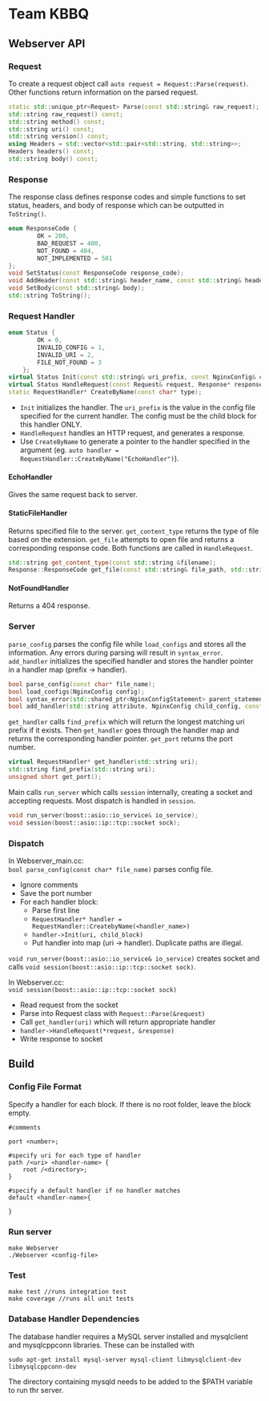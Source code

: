 # Team KBBQ

## Webserver API

### Request

To create a request object call `auto request = Request::Parse(request)`. Other functions return information on the parsed request.

```cpp
static std::unique_ptr<Request> Parse(const std::string& raw_request);
std::string raw_request() const;
std::string method() const;
std::string uri() const;
std::string version() const;
using Headers = std::vector<std::pair<std::string, std::string>>;
Headers headers() const;
std::string body() const;
```
### Response
The response class defines response codes and simple functions to set status, headers, and body of response which can be outputted in `ToString()`.
```cpp
enum ResponseCode {
        OK = 200,
        BAD_REQUEST = 400,
        NOT_FOUND = 404,
        NOT_IMPLEMENTED = 501
};
void SetStatus(const ResponseCode response_code);
void AddHeader(const std::string& header_name, const std::string& header_value);
void SetBody(const std::string& body);
std::string ToString();
```
### Request Handler
```cpp
enum Status {
        OK = 0,
        INVALID_CONFIG = 1,
        INVALID_URI = 2,
        FILE_NOT_FOUND = 3
    };
virtual Status Init(const std::string& uri_prefix, const NginxConfig& config) = 0;
virtual Status HandleRequest(const Request& request, Response* response) = 0;
static RequestHandler* CreateByName(const char* type);
```
* `Init` initializes the handler. The `uri_prefix` is the value in the config file specified for the current handler. The config must be the child block for this handler ONLY.
* `HandleRequest` handles an HTTP request, and generates a response. 
* Use `CreateByName` to generate a pointer to the handler specified in the argument (eg.  `auto handler = RequestHandler::CreateByName("EchoHandler")`).

#### EchoHandler 
Gives the same request back to server. 

#### StaticFileHandler

Returns specified file to the server. `get_content_type` returns the type of file based on the extension. `get_file` attempts to open file and returns a corresponding response code. Both functions are called in `HandleRequest`.

```cpp
std::string get_content_type(const std::string &filename);
Response::ResponseCode get_file(const std::string& file_path, std::string* contents);
```

#### NotFoundHandler
Returns a 404 response.

### Server

`parse_config` parses the config file while `load_configs` and stores all the information. Any errors during parsing will result in `syntax_error`. `add_handler` initializes the specified handler and stores the handler pointer in a handler map (prefix -> handler).

```cpp
bool parse_config(const char* file_name);
bool load_configs(NginxConfig config);
bool syntax_error(std::shared_ptr<NginxConfigStatement> parent_statement);
bool add_handler(std::string attribute, NginxConfig child_config, const char* handler_name);
```

`get_handler` calls `find_prefix` which will return the longest matching uri prefix if it exists. Then `get_handler` goes through the handler map and returns the corresponding handler pointer. `get_port` returns the port number. 
```cpp
virtual RequestHandler* get_handler(std::string uri);
std::string find_prefix(std::string uri);
unsigned short get_port();
```

Main calls `run_server` which calls `session` internally, creating a socket and accepting requests. Most dispatch is handled in `session`.
```cpp
void run_server(boost::asio::io_service& io_service);
void session(boost::asio::ip::tcp::socket sock);
```

### Dispatch

In Webserver_main.cc:  
`bool parse_config(const char* file_name)` parses config file.
* Ignore comments
* Save the port number
* For each handler block:
  * Parse first line
  * `RequestHandler* handler = RequestHandler::CreatebyName(<handler_name>)`
  * `handler->Init(uri, child_block)`
  * Put handler into map (uri -> handler). Duplicate paths are illegal.

`void run_server(boost::asio::io_service& io_service)` creates socket and calls `void session(boost::asio::ip::tcp::socket sock)`.

In Webserver.cc:  
`void session(boost::asio::ip::tcp::socket sock)`
* Read request from the socket
* Parse into Request class with `Request::Parse(&request)`
* Call `get_handler(uri)` which will return appropriate handler
* `handler->HandleRequest(*request, &response)`
* Write response to socket
    
## Build

### Config File Format

Specify a handler for each block. If there is no root folder, leave the block empty. 

```
#comments

port <number>;

#specify uri for each type of handler
path /<uri> <handler-name> {
    root /<directory>;
}

#specify a default handler if no handler matches
default <handler-name>{
    
}
```
### Run server

```
make Webserver
./Webserver <config-file>
```
### Test

```
make test //runs integration test
make coverage //runs all unit tests
```

### Database Handler Dependencies
The database handler requires a MySQL server installed and  mysqlclient and
mysqlcppconn libraries. These can be installed with
```
sudo apt-get install mysql-server mysql-client libmysqlclient-dev libmysqlcppconn-dev
```
The directory containing mysqld needs to be added to the $PATH variable to run
thr server.